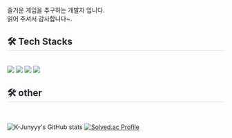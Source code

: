 즐거운 게임을 추구하는 개발자 입니다.   
읽어 주셔서 감사합니다~.



 <div style="text-align: left;">
    <h2 style="border-bottom: 1px solid #d8dee4; color: #282d33;"> 🛠️ Tech Stacks </h2> <br> 
    <div style="margin: ; text-align: left;" "text-align: left;"> <img src="https://img.shields.io/badge/Git-F05032?style=for-the-badge&logo=Git&logoColor=white">
            <img src="https://img.shields.io/badge/unity-20232a.svg?style=for-the-badge&logo=react&logoColor=white" />   
          <img src="https://img.shields.io/badge/Github-181717?style=for-the-badge&logo=Github&logoColor=white">
          <img src="https://img.shields.io/badge/Gulp-CF4647?style=for-the-badge&logo=Gulp&logoColor=white">
          </div>
    </div>
    
    
 <h2 style="border-bottom: 1px solid #d8dee4; color: #282d33;"> 🛠️ other </h2> <br> 
 
![K-Junyyy's GitHub stats](https://github-readme-stats.vercel.app/api?username=MON1187&show_icons=true&theme=tokyonight)
[![Solved.ac Profile](http://mazassumnida.wtf/api/v2/generate_badge?boj=cleans77)](https://solved.ac/cleans77/)
